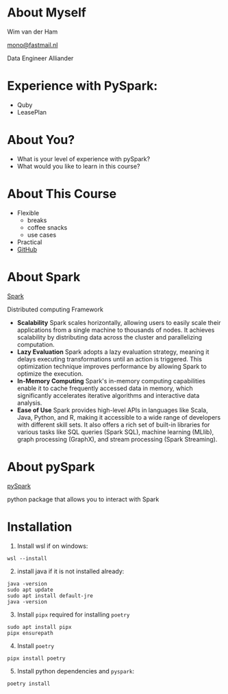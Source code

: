 # About Myself

Wim van der Ham

mono@fastmail.nl

Data Engineer Alliander

# Experience with PySpark:

- Quby
- LeasePlan

# About You?

- What is your level of experience with pySpark?
- What would you like to learn in this course?

# About This Course

- Flexible
    - breaks
    - coffee snacks
    - use cases
- Practical
- [GitHub](https://github.com/wfjvdham/spark_course)

# About Spark

[Spark](https://spark.apache.org/)

Distributed computing Framework

- **Scalability** Spark scales horizontally, allowing users to easily scale their applications from a single machine to thousands of nodes. It achieves scalability by distributing data across the cluster and parallelizing computation.
- **Lazy Evaluation** Spark adopts a lazy evaluation strategy, meaning it delays executing transformations until an action is triggered. This optimization technique improves performance by allowing Spark to optimize the execution.
- **In-Memory Computing** Spark's in-memory computing capabilities enable it to cache frequently accessed data in memory, which significantly accelerates iterative algorithms and interactive data analysis.
- **Ease of Use** Spark provides high-level APIs in languages like Scala, Java, Python, and R, making it accessible to a wide range of developers with different skill sets. It also offers a rich set of built-in libraries for various tasks like SQL queries (Spark SQL), machine learning (MLlib), graph processing (GraphX), and stream processing (Spark Streaming).

# About pySpark

[pySpark](https://spark.apache.org/docs/latest/api/python/index.html)

python package that allows you to interact with Spark

# Installation

1. Install wsl if on windows:

`wsl --install`

2. install java if it is not installed already:

```
java -version
sudo apt update
sudo apt install default-jre
java -version
```

3. Install `pipx` required for installing `poetry`

```
sudo apt install pipx
pipx ensurepath
```

4. Install `poetry`

```
pipx install poetry
```

5. Install python dependencies and `pyspark`:

```
poetry install
```
